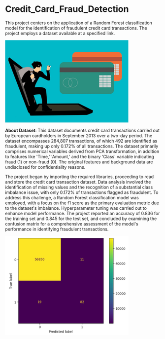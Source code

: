 # Credit_Card_Fraud_Detection
This project centers on the application of a Random Forest classification model for the identification of fraudulent credit card transactions. The project employs a dataset available at a specified link.

<img src="Images\Credit_Card_Fraud_1.webp" width="400">

__About Dataset__: This dataset documents credit card transactions carried out by European cardholders in September 2013 over a two-day period. The dataset encompasses 284,807 transactions, of which 492 are identified as fraudulent, making up only 0.172% of all transactions. The dataset primarily comprises numerical variables derived from PCA transformation, in addition to features like 'Time,' 'Amount,' and the binary 'Class' variable indicating fraud (1) or non-fraud (0). The original features and background data are undisclosed for confidentiality reasons.

The project began by importing the required libraries, proceeding to read and store the credit card transaction dataset. Data analysis involved the identification of missing values and the recognition of a substantial class imbalance issue, with only 0.172% of transactions flagged as fraudulent. To address this challenge, a Random Forest classification model was employed, with a focus on the f1 score as the primary evaluation metric due to the dataset's imbalance. Hyperparameter tuning was carried out to enhance model performance. The project reported an accuracy of 0.836 for the training set and 0.845 for the test set, and concluded by examining the confusion matrix for a comprehensive assessment of the model's performance in identifying fraudulent transactions.

<img src="Images\Confusion_Matrix.jpg" width="400">
